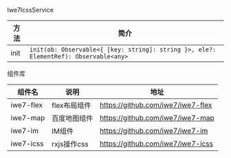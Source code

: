 Iwe7IcssService

| 方法   | 简介                                                                                       |
|------|------------------------------------------------------------------------------------------|
| init | ```init(ob: Observable<{ [key: string]: string }>, ele?: ElementRef): Observable<any>``` |



组件库

| 组件名       | 说明        | 地址                                |
|-----------|-----------|-----------------------------------|
| iwe7-flex | flex布局组件  | https://github.com/iwe7/iwe7-flex |
| iwe7-map  | 百度地图组件    | https://github.com/iwe7/iwe7-map  |
| iwe7-im   | IM组件      | https://github.com/iwe7/iwe7-im   |
| iwe7-icss | rxjs操作css | https://github.com/iwe7/iwe7-icss |


